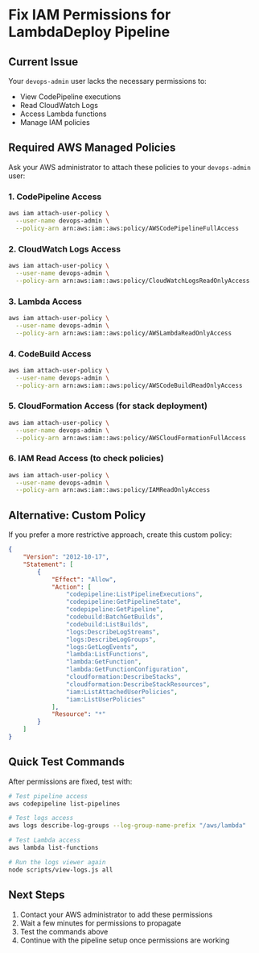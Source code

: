 # Fix IAM Permissions for LambdaDeploy Pipeline

## Current Issue
Your `devops-admin` user lacks the necessary permissions to:
- View CodePipeline executions
- Read CloudWatch Logs
- Access Lambda functions
- Manage IAM policies

## Required AWS Managed Policies

Ask your AWS administrator to attach these policies to your `devops-admin` user:

### 1. CodePipeline Access
```bash
aws iam attach-user-policy \
  --user-name devops-admin \
  --policy-arn arn:aws:iam::aws:policy/AWSCodePipelineFullAccess
```

### 2. CloudWatch Logs Access
```bash
aws iam attach-user-policy \
  --user-name devops-admin \
  --policy-arn arn:aws:iam::aws:policy/CloudWatchLogsReadOnlyAccess
```

### 3. Lambda Access
```bash
aws iam attach-user-policy \
  --user-name devops-admin \
  --policy-arn arn:aws:iam::aws:policy/AWSLambdaReadOnlyAccess
```

### 4. CodeBuild Access
```bash
aws iam attach-user-policy \
  --user-name devops-admin \
  --policy-arn arn:aws:iam::aws:policy/AWSCodeBuildReadOnlyAccess
```

### 5. CloudFormation Access (for stack deployment)
```bash
aws iam attach-user-policy \
  --user-name devops-admin \
  --policy-arn arn:aws:iam::aws:policy/AWSCloudFormationFullAccess
```

### 6. IAM Read Access (to check policies)
```bash
aws iam attach-user-policy \
  --user-name devops-admin \
  --policy-arn arn:aws:iam::aws:policy/IAMReadOnlyAccess
```

## Alternative: Custom Policy

If you prefer a more restrictive approach, create this custom policy:

```json
{
    "Version": "2012-10-17",
    "Statement": [
        {
            "Effect": "Allow",
            "Action": [
                "codepipeline:ListPipelineExecutions",
                "codepipeline:GetPipelineState",
                "codepipeline:GetPipeline",
                "codebuild:BatchGetBuilds",
                "codebuild:ListBuilds",
                "logs:DescribeLogStreams",
                "logs:DescribeLogGroups",
                "logs:GetLogEvents",
                "lambda:ListFunctions",
                "lambda:GetFunction",
                "lambda:GetFunctionConfiguration",
                "cloudformation:DescribeStacks",
                "cloudformation:DescribeStackResources",
                "iam:ListAttachedUserPolicies",
                "iam:ListUserPolicies"
            ],
            "Resource": "*"
        }
    ]
}
```

## Quick Test Commands

After permissions are fixed, test with:

```bash
# Test pipeline access
aws codepipeline list-pipelines

# Test logs access
aws logs describe-log-groups --log-group-name-prefix "/aws/lambda"

# Test Lambda access
aws lambda list-functions

# Run the logs viewer again
node scripts/view-logs.js all
```

## Next Steps

1. Contact your AWS administrator to add these permissions
2. Wait a few minutes for permissions to propagate
3. Test the commands above
4. Continue with the pipeline setup once permissions are working